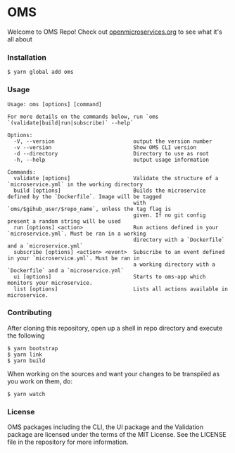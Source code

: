 # OMS

Welcome to OMS Repo! Check out [openmicroservices.org][website] to see what it's all about

### Installation

```
$ yarn global add oms
```

### Usage

```
Usage: oms [options] [command]

For more details on the commands below, run `oms `(validate|build|run|subscribe)` --help`

Options:
  -V, --version                         output the version number
  -v --version                          Show OMS CLI version
  -d --directory                        Directory to use as root
  -h, --help                            output usage information

Commands:
  validate [options]                    Validate the structure of a `microservice.yml` in the working directory
  build [options]                       Builds the microservice defined by the `Dockerfile`. Image will be tagged
                                        with `oms/$gihub_user/$repo_name`, unless the tag flag is
                                        given. If no git config present a random string will be used
  run [options] <action>                Run actions defined in your `microservice.yml`. Must be ran in a working
                                        directory with a `Dockerfile` and a `microservice.yml`
  subscribe [options] <action> <event>  Subscribe to an event defined in your `microservice.yml`. Must be ran in
                                        a working directory with a `Dockerfile` and a `microservice.yml`
  ui [options]                          Starts to oms-app which monitors your microservice.
  list [options]                        Lists all actions available in microservice.
```

### Contributing

After cloning this repository, open up a shell in repo directory and execute the following

```
$ yarn bootstrap
$ yarn link
$ yarn build
```

When working on the sources and want your changes to be transpiled as you work on them, do:

```
$ yarn watch
```

### License

OMS packages including the CLI, the UI package and the Validation package are licensed under the terms of the MIT License.
See the LICENSE file in the repository for more information.

[website]:https://openmicroservices.org/
